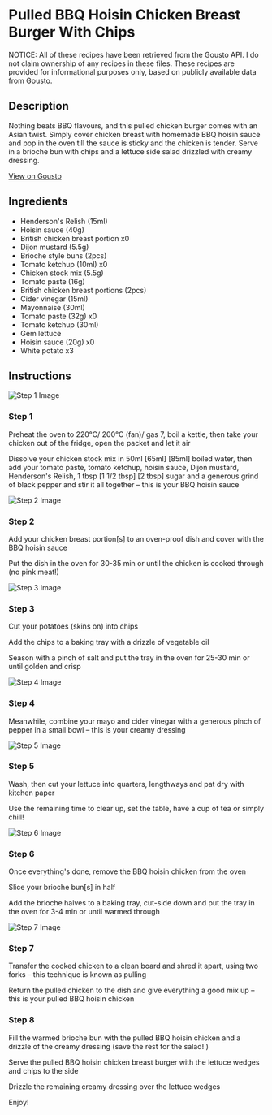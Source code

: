 # Pulled BBQ Hoisin Chicken Breast Burger With Chips

NOTICE: All of these recipes have been retrieved from the Gousto API. I do not claim ownership of any recipes in these files. These recipes are provided for informational purposes only, based on publicly available data from Gousto.

## Description

Nothing beats BBQ flavours, and this pulled chicken burger comes with an Asian twist. Simply cover chicken breast with homemade BBQ hoisin sauce and pop in the oven till the sauce is sticky and the chicken is tender. Serve in a brioche bun with chips and a lettuce side salad drizzled with creamy dressing.

[View on Gousto](https://www.gousto.co.uk/recipes/cookbook/pulled-bbq-hoisin-chicken-breast-burger-with-chips)

## Ingredients

- Henderson's Relish (15ml)
- Hoisin sauce (40g)
- British chicken breast portion x0
- Dijon mustard (5.5g)
- Brioche style buns (2pcs)
- Tomato ketchup (10ml) x0
- Chicken stock mix (5.5g)
- Tomato paste (16g)
- British chicken breast portions (2pcs)
- Cider vinegar (15ml)
- Mayonnaise (30ml)
- Tomato paste (32g) x0
- Tomato ketchup (30ml)
- Gem lettuce
- Hoisin sauce (20g) x0
- White potato x3

## Instructions

![Step 1 Image](https://production-media.gousto.co.uk/cms/recipe-step-image/Step-1-1718190370586-x200.jpg)

### Step 1

Preheat the oven to 220°C/ 200°C (fan)/ gas 7, boil a kettle, then take your chicken out of the fridge, open the packet and let it air

Dissolve your chicken stock mix in 50ml <span class="text-purple">[65ml]</span> <span class="text-danger">[85ml]</span> boiled water, then add your tomato paste, tomato ketchup, hoisin sauce, Dijon mustard, Henderson's Relish, 1 tbsp<span class="text-purple"> [1 1/2 tbsp]</span> <span class="text-danger">[2 tbsp]</span> sugar and a generous grind of black pepper and stir it all together – this is your BBQ hoisin sauce

![Step 2 Image](https://production-media.gousto.co.uk/cms/recipe-step-image/step-2-1718190381506-x200.jpg)

### Step 2

Add your chicken breast portion[s] to an oven-proof dish and cover with the BBQ hoisin sauce

Put the dish in the oven for 30-35 min or until the chicken is cooked through (no pink meat!)

![Step 3 Image](https://production-media.gousto.co.uk/cms/recipe-step-image/Step-3-1718190388056-x200.jpg)

### Step 3

Cut your potatoes (skins on) into chips

Add the chips to a baking tray with a drizzle of vegetable oil

Season with a pinch of salt and put the tray in the oven for 25-30 min or until golden and crisp

![Step 4 Image](https://production-media.gousto.co.uk/cms/recipe-step-image/step-4-1718190394239-x200.jpg)

### Step 4

Meanwhile, combine your mayo and cider vinegar with a generous pinch of pepper in a small bowl – this is your creamy dressing

![Step 5 Image](https://production-media.gousto.co.uk/cms/recipe-step-image/step-5-1718190398537-x200.jpg)

### Step 5

Wash, then cut your lettuce into quarters, lengthways and pat dry with kitchen paper

Use the remaining time to clear up, set the table, have a cup of tea or simply chill!

![Step 6 Image](https://production-media.gousto.co.uk/cms/recipe-step-image/step-6-1718190406437-x200.jpg)

### Step 6

Once everything's done, remove the BBQ hoisin chicken from the oven

Slice your brioche bun[s] in half

Add the brioche halves to a baking tray, cut-side down and put the tray in the oven for 3-4 min or until warmed through

![Step 7 Image](https://production-media.gousto.co.uk/cms/recipe-step-image/step-7-1718190410901-x200.jpg)

### Step 7

Transfer the cooked chicken to a clean board and shred it apart, using two forks – this technique is known as pulling

Return the pulled chicken to the dish and give everything a good mix up – this is your pulled BBQ hoisin chicken

### Step 8

Fill the warmed brioche bun with the pulled BBQ hoisin chicken and a drizzle of the creamy dressing (save the rest for the salad! )

Serve the pulled BBQ hoisin chicken breast burger with the lettuce wedges and chips to the side

Drizzle the remaining creamy dressing over the lettuce wedges

Enjoy!

